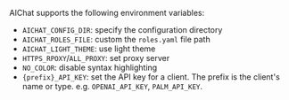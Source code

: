 AIChat supports the following environment variables:

- `AICHAT_CONFIG_DIR`: specify the configuration directory
- `AICHAT_ROLES_FILE`: custom the `roles.yaml` file path
- `AICHAT_LIGHT_THEME`: use light theme
- `HTTPS_RPOXY`/`ALL_PROXY`: set proxy server
- `NO_COLOR`: disable syntax highlighting
- `{prefix}_API_KEY`: set the API key for a client. The prefix is the client's name or type. e.g. `OPENAI_API_KEY`, `PALM_API_KEY`.